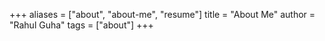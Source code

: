 +++
aliases = ["about", "about-me", "resume"]
title = "About Me"
author = "Rahul Guha"
tags = ["about"]
+++
